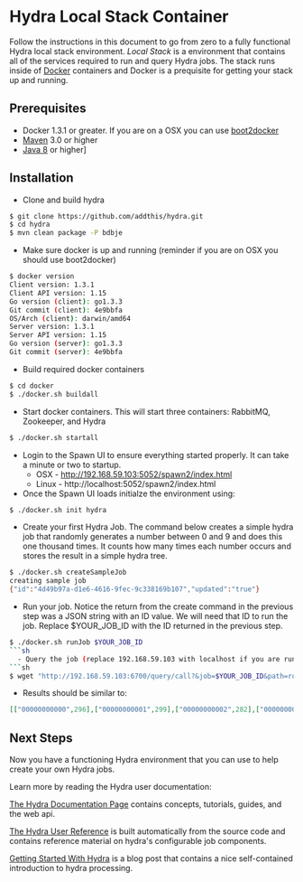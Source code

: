 # Hydra Local Stack Container
Follow the instructions in this document to go from zero to a fully functional Hydra local stack environment.
 *Local Stack* is a environment that contains all of the services required to run and query Hydra jobs.
 The stack runs inside of [Docker](https://www.docker.com/) containers and Docker is a prequisite for getting
 your stack up and running.

##  Prerequisites

  - Docker 1.3.1 or greater.  If you are on a OSX you can use [boot2docker](http://boot2docker.io/)
  - [Maven](http://maven.apache.org/) 3.0 or higher
  - [Java 8](http://www.oracle.com/technetwork/java/javase/overview/java8-2100321.html) or higher]
 
## Installation

  - Clone and build hydra
 ```sh
 $ git clone https://github.com/addthis/hydra.git
 $ cd hydra
 $ mvn clean package -P bdbje
 ```
  - Make sure docker is up and running (reminder if you are on OSX you should use boot2docker)
```sh
$ docker version
Client version: 1.3.1
Client API version: 1.15
Go version (client): go1.3.3
Git commit (client): 4e9bbfa
OS/Arch (client): darwin/amd64
Server version: 1.3.1
Server API version: 1.15
Go version (server): go1.3.3
Git commit (server): 4e9bbfa
```
  - Build required docker containers
```sh
$ cd docker
$ ./docker.sh buildall
```

  - Start docker containers.  This will start three containers:  RabbitMQ, Zookeeper, and Hydra
```sh
$ ./docker.sh startall
```
  - Login to the Spawn UI to ensure everything started properly.  It can take a minute or two to startup.  
    - OSX - http://192.168.59.103:5052/spawn2/index.html
    - Linux - http://localhost:5052/spawn2/index.html
  - Once the Spawn UI loads initialze the environment using:
```sh
$ ./docker.sh init hydra
```
  - Create your first Hydra Job.  The command below creates a simple hydra job that randomly generates a number
  between 0 and 9 and does this one thousand times.  It counts how many times each number occurs and stores the result
  in a simple hydra tree.
```sh
$ ./docker.sh createSampleJob
creating sample job
{"id":"4d49b97a-d1e6-4616-9fec-9c338169b107","updated":"true"}
```
  - Run your job.  Notice the return from the create command in the previous step was a JSON string with an ID value.
  We will need that ID to run the job.  Replace $YOUR_JOB_ID with the ID returned in the previous step.
```sh
$ ./docker.sh runJob $YOUR_JOB_ID
```sh
  - Query the job (replace 192.168.59.103 with localhost if you are running on linux)
```sh
$ wget "http://192.168.59.103:6700/query/call?&job=$YOUR_JOB_ID&path=root%2F%2B%3A%2Bhits&ops=gather%3Dks%3Bsort%3D0&rops=gather%3Dks&format=json" -O /tmp/query.json
```
  - Results should be similar to:
```json
[["00000000000",296],["00000000001",299],["00000000002",282],["00000000003",284],["00000000004",303],["00000000005",302],["00000000006",311],["00000000007",300],["00000000008",317],["00000000009",306]]
```

## Next Steps

Now you have a functioning Hydra environment that you can use to help create your own Hydra jobs.

Learn more by reading the Hydra user documentation:

[The Hydra Documentation Page](http://oss-docs.addthiscode.net/hydra/latest/user-guide/index.html)
contains concepts, tutorials, guides, and the web api.

[The Hydra User Reference](http://oss-docs.clearspring.com/hydra/latest/user-reference/)
is built automatically from the source code and contains reference material
on hydra's configurable job components.

[Getting Started With Hydra](https://www.addthis.com/blog/2014/02/18/getting-started-with-hydra)
is a blog post that contains a nice self-contained introduction to hydra processing.
